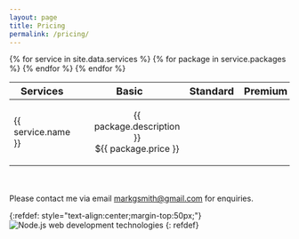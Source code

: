 ```yaml
---
layout: page
title: Pricing
permalink: /pricing/
---
```


<table style="width:100%; table-layout:fixed; margin-bottom:50px;">
  <thead>
    <tr style="font-size:18px">
      <th>Services</th>
      <th>Basic</th>
      <th>Standard</th> 
      <th>Premium</th>
    </tr>
  </thead>
  <tbody>
  {% for service in site.data.services %}
    <tr>
      <td>{{ service.name }}</td>
      {% for package in service.packages %}  
      <td>
        <ul style="list-style-type:none; text-align:center;">
          <li>{{ package.description }}</li>
          <li>${{ package.price }}</li>
        </ul>
      </td>
      {% endfor %}
    </tr>
  {% endfor %}
  </tbody>
</table>

Please contact me via email markgsmith@gmail.com for enquiries.

{:refdef: style="text-align:center;margin-top:50px;"}
![Node.js web development technologies]({{site.baseurl}}/assets/images/nodejs-web-development-technologies.png)
{: refdef}

